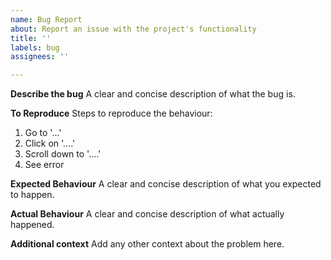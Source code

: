 ```yaml
---
name: Bug Report
about: Report an issue with the project's functionality
title: ''
labels: bug
assignees: ''

---
```


**Describe the bug**
A clear and concise description of what the bug is.

**To Reproduce**
Steps to reproduce the behaviour:
1. Go to '...'
2. Click on '....'
3. Scroll down to '....'
4. See error

**Expected Behaviour**
A clear and concise description of what you expected to happen.

**Actual Behaviour**
A clear and concise description of what actually happened.

**Additional context**
Add any other context about the problem here.
